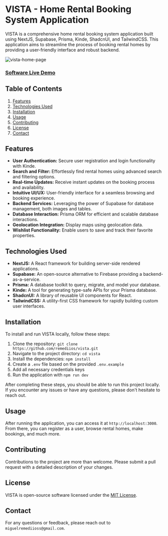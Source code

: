 # VISTA - Home Rental Booking System Application

VISTA is a comprehensive home rental booking system application built using NextJS, Supabase, Prisma, Kinde, ShadcnUI, and TailwindCSS. This application aims to streamline the process of booking rental homes by providing a user-friendly interface and robust backend.

![vista-home-page](https://github.com/remediios/vista/assets/60504347/68c953b8-526f-48e7-8a4d-f106fed1a40f)


### [Software Live Demo](https://vista-woad.vercel.app)

## Table of Contents

1. [Features](#features)
2. [Technologies Used](#technologies-used)
3. [Installation](#installation)
4. [Usage](#usage)
5. [Contributing](#contributing)
6. [License](#license)
7. [Contact](#contact)

## Features

- **User Authentication:** Secure user registration and login functionality with Kinde.
- **Search and Filter:** Effortlessly find rental homes using advanced search and filtering options.
- **Real-time Updates:** Receive instant updates on the booking process and availability.
- **Intuitive UI/UX:** User-friendly interface for a seamless browsing and booking experience.
- **Backend Services:** Leveraging the power of Supabase for database management, both images and tables.
- **Database Interaction:** Prisma ORM for efficient and scalable database interactions.
- **Geolocation Integration:** Display maps using geolocation data.
- **Wishlist Functionality:** Enable users to save and track their favorite properties.


## Technologies Used

- **NextJS:** A React framework for building server-side rendered applications.
- **Supabase:** An open-source alternative to Firebase providing a backend-as-a-service.
- **Prisma:** A database toolkit to query, migrate, and model your database.
- **Kinde:** A tool for generating type-safe APIs for your Prisma database.
- **ShadcnUI:** A library of reusable UI components for React.
- **TailwindCSS:** A utility-first CSS framework for rapidly building custom user interfaces.


## Installation

To install and run VISTA locally, follow these steps:

1. Clone the repository: `git clone https://github.com/remediios/vista.git`
2. Navigate to the project directory: `cd vista`
3. Install the dependencies: `npm install`
4. Create a `.env` file based on the provided `.env.example`
5. Add all necessary credentials keys
6. Run the application with `npm run dev`

After completing these steps, you should be able to run this project locally. If you encounter any issues or have any questions, please don't hesitate to reach out.

## Usage

After running the application, you can access it at `http://localhost:3000`. From there, you can register as a user, browse rental homes, make bookings, and much more.

## Contributing

Contributions to the project are more than welcome. Please submit a pull request with a detailed description of your changes.

## License

VISTA is open-source software licensed under the [MIT License](LICENSE).

## Contact

For any questions or feedback, please reach out to `miguelremediioss@gmail.com`.
